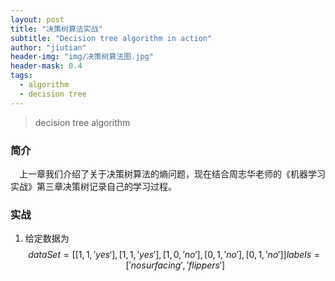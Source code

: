 ```yaml
---
layout: post
title: "决策树算法实战"
subtitle: "Decision tree algorithm in action"
author: "jiutian"
header-img: "img/决策树算法图.jpg"
header-mask: 0.4
tags:
  - algorithm
  - decision tree
---
```

> decision tree algorithm

### 简介
&emsp;上一章我们介绍了关于决策树算法的熵问题，现在结合周志华老师的《机器学习实战》第三章决策树记录自己的学习过程。

### 实战<br />
1. 给定数据为
$$
dataSet = [[1, 1, 'yes'],
               [1, 1, 'yes'],
               [1, 0, 'no'],
               [0, 1, 'no'],
               [0, 1, 'no']]
    labels = ['no surfacing', 'flippers']
$$
